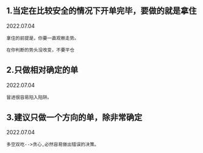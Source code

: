 ## 1.当定在比较安全的情况下开单完毕，要做的就是拿住
2022.07.04
```
拿住的前提是，你要一直观察走势。

在你判断的势头没改变，不要平仓
```

## 2.只做相对确定的单
2022.07.04
```
冒进很容易陷入陷阱。
```

## 3.建议只做一个方向的单，除非常确定
2022.07.04
```
多空双吃-->贪心,必然容易做出错误的决策。
```